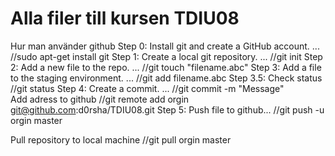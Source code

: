 # Alla filer till kursen TDIU08


Hur man använder github
Step 0: Install git and create a GitHub account. ... //sudo apt-get install git
Step 1: Create a local git repository. ...            //git init
Step 2: Add a new file to the repo. ...               //git touch "filename.abc" 
Step 3: Add a file to the staging environment. ...    //git add filename.abc
Step 3.5: Check status                                //git status
Step 4: Create a commit. ...                          //git commit -m "Message"  
Add adress to github                                  //git remote add orgin git@github.com:d0rsha/TDIU08.git
Step 5: Push file to github...                        //git push -u orgin master  

Pull repository to local machine          //git pull orgin master
